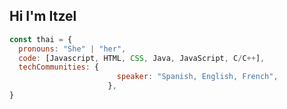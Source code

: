 

<!--
**ItzelMedinaMex/ItzelMedinaMex** is a ✨ _special_ ✨ repository because its `README.md` (this file) appears on your GitHub profile.

Here are some ideas to get you started:

- 🔭 I’m currently working on ...
- 🌱 I’m currently learning ...
- 👯 I’m looking to collaborate on ...
- 🤔 I’m looking for help with ...
- 💬 Ask me about ...
- 📫 How to reach me: ...
- 😄 Pronouns: ...
- ⚡ Fun fact: ...


**challenge: "I am doing the #100DaysOfCode challenge focused on react and typescript"

-->
## Hi I'm Itzel

```javascript
const thai = {
  pronouns: "She" | "her",
  code: [Javascript, HTML, CSS, Java, JavaScript, C/C++],
  techCommunities: {
                        speaker: "Spanish, English, French",
                      },
}
